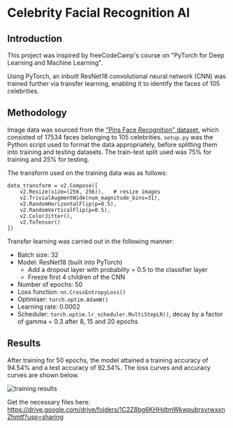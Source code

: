 # Celebrity Facial Recognition AI

## Introduction
This project was inspired by freeCodeCamp's course on "PyTorch for Deep Learning and Machine Learning".

Using PyTorch, an inbuilt ResNet18 convolutional neural network (CNN) was trained further via transfer learning, enabling it to identify the faces of 105 celebrities.

## Methodology
Image data was sourced from the ["Pins Face Recognition" dataset](https://www.kaggle.com/datasets/hereisburak/pins-face-recognition), which consisted of 17534 faces belonging to 105 celebrities. `setup.py` was the Python script used to format the data appropriately, before splitting them into training and testing datasets. The train-test split used was 75% for training and 25% for testing.

The transform used on the training data was as follows:
```
data_transform = v2.Compose([
    v2.Resize(size=(256, 256)),   # resize images
    v2.TrivialAugmentWide(num_magnitude_bins=31),
    v2.RandomHorizontalFlip(p=0.5),
    v2.RandomVerticalFlip(p=0.5),
    v2.ColorJitter(),
    v2.ToTensor()
])
```
Transfer learning was carried out in the following manner:
* Batch size: 32
* Model: ResNet18 (built into PyTorch)
    * Add a dropout layer with probabilty = 0.5 to the classifier layer
    * Freeze first 4 children of the CNN
* Number of epochs: 50
* Loss function: `nn.CrossEntropyLoss()`
* Optimiser: `torch.optim.AdamW()`
* Learning rate: 0.0002
* Scheduler: `torch.optim.lr_scheduler.MultiStepLR()`, decay by a factor of gamma = 0.3 after 8, 15 and 20 epochs

## Results
After training for 50 epochs, the model attained a training accuracy of 94.54% and a test accuracy of 92.54%. The loss curves and accuracy curves are shown below.

![training results](https://github.com/chiabingxuan/Celebrity-Facial-Recognition-AI/assets/155958349/7bae28db-b45f-491d-b71b-f1ecd4282f36)



Get the necessary files here: https://drive.google.com/drive/folders/1C2Z8bg6KHHdtmWkwpubrsvrwxxnZhmtf?usp=sharing
